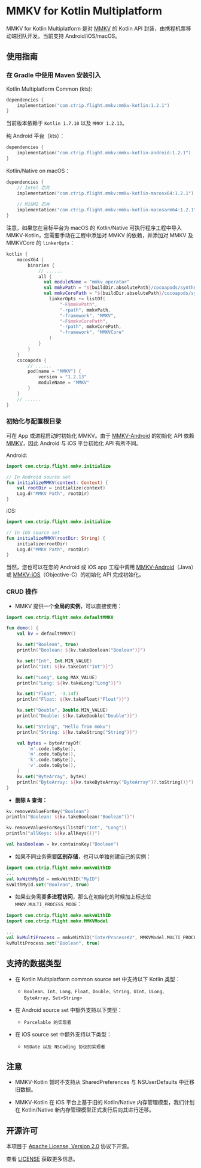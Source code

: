 # MMKV for Kotlin Multiplatform

MMKV for Kotlin Multiplatform 是对 [MMKV](https://github.com/Tencent/MMKV) 的 Kotlin API 封装，由携程机票移动端团队开发。当前支持 Android/iOS/macOS。

## 使用指南

### 在 Gradle 中使用 Maven 安装引入

Kotlin Multiplatform Common (kts):

```kotlin
dependencies { 
    implementation("com.ctrip.flight.mmkv:mmkv-kotlin:1.2.1")
}
```

当前版本依赖于 `Kotlin 1.7.10` 以及 `MMKV 1.2.13`。

纯 Android 平台（kts）：

```kotlin
dependencies { 
    implementation("com.ctrip.flight.mmkv:mmkv-kotlin-android:1.2.1")
}
```

Kotlin/Native on macOS：

```kotlin
dependencies { 
    // Intel 芯片
    implementation("com.ctrip.flight.mmkv:mmkv-kotlin-macosx64:1.2.1")
    
    // M1&M2 芯片
    implementation("com.ctrip.flight.mmkv:mmkv-kotlin-macosarm64:1.2.1")
}
```
注意，如果您在目标平台为 macOS 的 Kotlin/Native 可执行程序工程中导入 MMKV-Kotlin，您需要手动在工程中添加对 MMKV 的依赖，并添加对 MMKV 及 MMKVCore 的 `linkerOpts`：

```kotlin
kotlin {
    macosX64 {
        binaries {
            // ......
            all {
              val moduleName = "mmkv_operator"
              val mmkvPath = "${buildDir.absolutePath}/cocoapods/synthetic/OSX/$moduleName/build/Release/MMKV"
              val mmkvCorePath = "${buildDir.absolutePath}/cocoapods/synthetic/OSX/$moduleName//build/Release/MMKVCore"
                linkerOpts += listOf(
                    "-F$mmkvPath",
                    "-rpath", mmkvPath,
                    "-framework", "MMKV",
                    "-F$mmkvCorePath",
                    "-rpath", mmkvCorePath,
                    "-framework", "MMKVCore"
                )
            }
        }
    }
    cocoapods {
        // ......
        pod(name = "MMKV") {
            version = "1.2.13"
            moduleName = "MMKV"
        }
    }
    // ......
}
```

### 初始化与配置根目录

可在 App 或进程启动时初始化 MMKV。由于 [MMKV-Android](https://github.com/Tencent/MMKV/tree/master/Android/MMKV) 的初始化 API 依赖 [MMKV](https://github.com/Tencent/MMKV)，因此 Android 与 iOS 平台初始化 API 有所不同。

Android:

```kotlin
import com.ctrip.flight.mmkv.initialize

// In Android source set
fun initializeMMKV(context: Context) {
    val rootDir = initialize(context)
    Log.d("MMKV Path", rootDir)
}
```

iOS:

```kotlin
import com.ctrip.flight.mmkv.initialize

// In iOS source set
fun initializeMMKV(rootDir: String) {
    initialize(rootDir)
    Log.d("MMKV Path", rootDir)
}
```

当然，您也可以在您的 Android 或 iOS app 工程中调用 [MMKV-Android](https://github.com/Tencent/MMKV/tree/master/Android/MMKV)（Java）或 [MMKV-iOS](https://github.com/Tencent/MMKV/tree/master/iOS)（Objective-C）的初始化 API 完成初始化。

### CRUD 操作

- MMKV 提供一个**全局的实例**，可以直接使用：

```kotlin
import com.ctrip.flight.mmkv.defaultMMKV

fun demo() {
    val kv = defaultMMKV()

    kv.set("Boolean", true)
    println("Boolean: ${kv.takeBoolean("Boolean")}")

    kv.set("Int", Int.MIN_VALUE)
    println("Int: ${kv.takeInt("Int")}")

    kv.set("Long", Long.MAX_VALUE)
    println("Long: ${kv.takeLong("Long")}")

    kv.set("Float", -3.14f)
    println("Float: ${kv.takeFloat("Float")}")

    kv.set("Double", Double.MIN_VALUE)
    println("Double: ${kv.takeDouble("Double")}")

    kv.set("String", "Hello from mmkv")
    println("String: ${kv.takeString("String")}")

    val bytes = byteArrayOf(
        'm'.code.toByte(), 
        'm'.code.toByte(), 
        'k'.code.toByte(), 
        'v'.code.toByte(),
    )
    kv.set("ByteArray", bytes)
    println("ByteArray: ${kv.takeByteArray("ByteArray")?.toString()}")
}
```

- **删除 & 查询：**

```kotlin
kv.removeValueForKey("Boolean")
println("Boolean: ${kv.takeBoolean("Boolean")}")

kv.removeValuesForKeys(listOf("Int", "Long"))
println("allKeys: ${kv.allKeys()}")

val hasBoolean = kv.containsKey("Boolean")
```

- 如果不同业务需要**区别存储**，也可以单独创建自己的实例：

```kotlin
import com.ctrip.flight.mmkv.mmkvWithID
...
val kvWithMyId = mmkvWithID("MyID")
kvWithMyId.set("Boolean", true)
```

- 如果业务需要**多进程访问**，那么在初始化的时候加上标志位 `MMKV.MULTI_PROCESS_MODE`：

```kotlin
import com.ctrip.flight.mmkv.mmkvWithID
import com.ctrip.flight.mmkv.MMKVModel

...
val kvMultiProcess = mmkvWithID("InterProcessKV", MMKVModel.MULTI_PROCESS)
kvMultiProcess.set("Boolean", true)
```

## 支持的数据类型

* 在 Kotlin Multiplatform common source set 中支持以下 Kotlin 类型：
  * `Boolean、Int、Long、Float、Double、String、UInt、ULong、ByteArray、Set<String>`
 

* 在 Android source set 中额外支持以下类型：
  * `Parcelable 的实现者`


* 在 iOS source set 中额外支持以下类型：
  * `NSDate 以及 NSCoding 协议的实现者`


## 注意
 
- MMKV-Kotlin 暂时不支持从 SharedPreferences 与 NSUserDefaults 中迁移旧数据。

- MMKV-Kotlin 在 iOS 平台上基于旧的 Kotlin/Native 内存管理模型，我们计划在 Kotlin/Native 新内存管理模型正式发行后向其进行迁移。

## 开源许可

本项目于 [Apache License, Version 2.0](https://github.com/aws/jsii/tree/main/packages/jsii-reflect#license) 协议下开源。

查看 [LICENSE](LICENSE.txt) 获取更多信息。